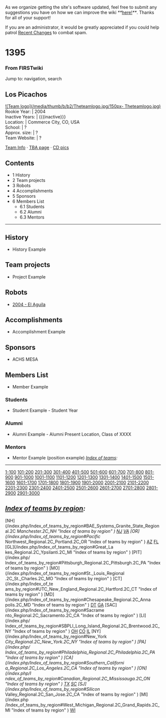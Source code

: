 As we organize getting the site's software updated, feel free to submit any
suggestions you have on how we can improve the wiki
_**_[here!](/index.php/User:Hallry/Suggestions "User:Hallry/Suggestions"
)_**_. Thanks for all of your support!

If you are an administrator, it would be greatly appreciated if you could help
patrol [Recent Changes](/index.php/Special:Recentchanges
"Special:Recentchanges" ) to combat spam.

# 1395

### From FIRSTwiki

Jump to: navigation, search

Los Picachos  
---  
[![Team logo](/media/thumb/b/b2/Theteamlogo.jpg/150px-
Theteamlogo.jpg)](/index.php/Image:Theteamlogo.jpg "Team logo" )  
Rookie Year: | 2004  
Inactive Years: | {{{inactive}}}  
Location: | Commerce City, CO, USA  
School: | ?  
Approx. size: | ?  
Team Website: | ?  
  
[Team Info](http://frclinks.appspot.com/t/1395
"http://frclinks.appspot.com/t/1395" ) · [TBA
page](http://www.thebluealliance.com/team/1395
"http://www.thebluealliance.com/team/1395" ) · [CD
pics](http://www.chiefdelphi.com/media/photos/tags/frc1395
"http://www.chiefdelphi.com/media/photos/tags/frc1395" )  
  
  

## Contents

  * 1 History
  * 2 Team projects
  * 3 Robots
  * 4 Accomplishments
  * 5 Sponsors
  * 6 Members List
    * 6.1 Students
    * 6.2 Alumni
    * 6.3 Mentors  
---  
  

## History

  * History Example 


## Team projects

  * Project Example 


## Robots

  * [2004 - El Aguila](/index.php?title=El_Aguila_%281395%29&action=edit "El Aguila \(1395\)" )


## Accomplishments

  * Accomplishment Example 


## Sponsors

  * ACHS MESA 


## Members List

  * Member Example 


### Students

  * Student Example - Student Year 


### Alumni

  * Alumni Example - Alumni Present Location, Class of XXXX 


### Mentors

  * Mentor Example (position example) 
_[Index of teams](/index.php/Index_of_teams "Index of teams" ):_  
---  
  
[1-100](/index.php/Index_of_teams#1-100 "Index of teams" )
[101-200](/index.php/Index_of_teams#101-200 "Index of teams" )
[201-300](/index.php/Index_of_teams#201-300 "Index of teams" )
[301-400](/index.php/Index_of_teams#301-400 "Index of teams" )
[401-500](/index.php/Index_of_teams#401-500 "Index of teams" )
[501-600](/index.php/Index_of_teams#501-600 "Index of teams" )
[601-700](/index.php/Index_of_teams#601-700 "Index of teams" )
[701-800](/index.php/Index_of_teams#701-800 "Index of teams" )
[801-900](/index.php/Index_of_teams#801-900 "Index of teams" )
[901-1000](/index.php/Index_of_teams#901-1000 "Index of teams" )
[1001-1100](/index.php/Index_of_teams#1001-1100 "Index of teams" )
[1101-1200](/index.php/Index_of_teams#1101-1200 "Index of teams" )
[1201-1300](/index.php/Index_of_teams#1201-1300 "Index of teams" )
[1301-1400](/index.php/Index_of_teams#1301-1400 "Index of teams" )
[1401-1500](/index.php/Index_of_teams#1401-1500 "Index of teams" )
[1501-1600](/index.php/Index_of_teams#1501-1600 "Index of teams" )
[1601-1700](/index.php/Index_of_teams#1601-1700 "Index of teams" )
[1701-1800](/index.php/Index_of_teams#1701-1800 "Index of teams" )
[1801-1900](/index.php/Index_of_teams#1801-1900 "Index of teams" )
[1901-2000](/index.php/Index_of_teams#1901-2000 "Index of teams" )
[2001-2100](/index.php/Index_of_teams#2001-2100 "Index of teams" )
[2101-2200](/index.php/Index_of_teams#2101-2200 "Index of teams" )
[2201-2300](/index.php/Index_of_teams#2201-2300 "Index of teams" )
[2301-2400](/index.php/Index_of_teams#2301-2400 "Index of teams" )
[2401-2500](/index.php/Index_of_teams#2401-2500 "Index of teams" )
[2501-2600](/index.php/Index_of_teams#2501-2600 "Index of teams" )
[2601-2700](/index.php/Index_of_teams#2601-2700 "Index of teams" )
[2701-2800](/index.php/Index_of_teams#2701-2800 "Index of teams" )
[2801-2900](/index.php/Index_of_teams#2801-2900 "Index of teams" )
[2901-3000](/index.php/Index_of_teams#2901-3000 "Index of teams" )  
  
_[Index of teams by region](/index.php/Index_of_teams_by_region "Index of
teams by region" ):_  
---  
  
[NH](/index.php/Index_of_teams_by_region#BAE_Systems_Granite_State_Regional.2C
_Manchester.2C_NH "Index of teams by region" )
[NJ](/index.php/Index_of_teams_by_region#New_Jersey_Regional.2C_Trenton.2C_NJ
"Index of teams by region" )
[VA](/index.php/Index_of_teams_by_region#NASA.2FVCU_Regional.2C_Richmond.2C_VA
"Index of teams by region" ) [OR](/index.php/Index_of_teams_by_region#Pacific_
Northwest_Regional.2C_Portland.2C_OR "Index of teams by region" )
[AZ](/index.php/Index_of_teams_by_region#Arizona_Regional.2C_Phoenix.2C_AZ
"Index of teams by region" )
[FL](/index.php/Index_of_teams_by_region#Florida_Regional.2C_Orlando.2C_FL
"Index of teams by region" ) [GL](/index.php/Index_of_teams_by_region#Great_La
kes_Regional.2C_Ypsilanti.2C_MI "Index of teams by region" ) [PIT](/index.php/
Index_of_teams_by_region#Pittsburgh_Regional.2C_Pittsburgh.2C_PA "Index of
teams by region" ) [MO](/index.php/Index_of_teams_by_region#St._Louis_Regional
.2C_St._Charles.2C_MO "Index of teams by region" ) [CT](/index.php/Index_of_te
ams_by_region#UTC_New_England_Regional.2C_Hartford.2C_CT "Index of teams by
region" ) [MD](/index.php/Index_of_teams_by_region#Chesapeake_Regional.2C_Anna
polis.2C_MD "Index of teams by region" )
[DT](/index.php/Index_of_teams_by_region#Detroit_Regional.2C_Detroit.2C_MI
"Index of teams by region" )
[GA](/index.php/Index_of_teams_by_region#Peachtree_Regional.2C_Duluth.2C_GA
"Index of teams by region" ) [SAC](/index.php/Index_of_teams_by_region#Sacrame
nto_Regional.2C_Sacramento.2C_CA "Index of teams by region" ) [LI](/index.php/
Index_of_teams_by_region#SBPLI_Long_Island_Regional.2C_Brentwood.2C_NY "Index
of teams by region" )
[OH](/index.php/Index_of_teams_by_region#Buckeye_Regional.2C_Cleveland.2C_OH
"Index of teams by region" )
[CO](/index.php/Index_of_teams_by_region#Colorado_Regional.2C_Denver.2C_CO
"Index of teams by region" )
[IL](/index.php/Index_of_teams_by_region#Midwest_Regional.2C_Evanston.2C_IL
"Index of teams by region" ) [NY](/index.php/Index_of_teams_by_region#New_York
_City_Regional.2C_New_York.2C_NY "Index of teams by region" ) [PA](/index.php/
Index_of_teams_by_region#Philadelphia_Regional.2C_Philadelphia.2C_PA "Index of
teams by region" ) [CA](/index.php/Index_of_teams_by_region#Southern_Californi
a_Regional.2C_Los_Angeles.2C_CA "Index of teams by region" ) [ON](/index.php/I
ndex_of_teams_by_region#Canadian_Regional.2C_Mississauga.2C_ON "Index of teams
by region" )
[TX](/index.php/Index_of_teams_by_region#Lone_Star_Regional.2C_Houston.2C_TX
"Index of teams by region" )
[SC](/index.php/Index_of_teams_by_region#Palmetto_Regional.2C_Columbia.2C_SC
"Index of teams by region" ) [SJ](/index.php/Index_of_teams_by_region#Silicon_
Valley_Regional.2C_San_Jose.2C_CA "Index of teams by region" ) [MI](/index.php
/Index_of_teams_by_region#West_Michigan_Regional.2C_Grand_Rapids.2C_MI "Index
of teams by region" )
[WI](/index.php/Index_of_teams_by_region#Wisconsin_Regional.2C_Milwaukee.2C_WI
"Index of teams by region" )  
  
